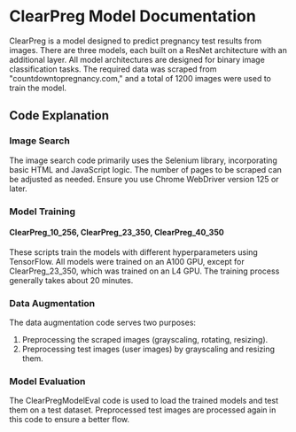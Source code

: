 # ClearPreg Model Documentation

ClearPreg is a model designed to predict pregnancy test results from images. There are three models, each built on a ResNet architecture with an additional layer. All model architectures are designed for binary image classification tasks. The required data was scraped from "countdowntopregnancy.com," and a total of 1200 images were used to train the model.

## Code Explanation

### Image Search

The image search code primarily uses the Selenium library, incorporating basic HTML and JavaScript logic. The number of pages to be scraped can be adjusted as needed. Ensure you use Chrome WebDriver version 125 or later.

### Model Training

#### ClearPreg_10_256, ClearPreg_23_350, ClearPreg_40_350

These scripts train the models with different hyperparameters using TensorFlow. All models were trained on an A100 GPU, except for ClearPreg_23_350, which was trained on an L4 GPU. The training process generally takes about 20 minutes.

### Data Augmentation

The data augmentation code serves two purposes:
1. Preprocessing the scraped images (grayscaling, rotating, resizing).
2. Preprocessing test images (user images) by grayscaling and resizing them.

### Model Evaluation

The ClearPregModelEval code is used to load the trained models and test them on a test dataset. Preprocessed test images are processed again in this code to ensure a better flow.
